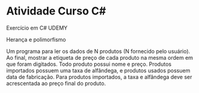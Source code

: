 # Atividade Curso C#
Exercício em C#
UDEMY

Herança e polimorfismo
 
Um programa para ler os dados de N produtos (N fornecido pelo usuário). 
Ao final, mostrar a etiqueta de preço de cada produto na mesma ordem em que foram digitados.
Todo produto possui nome e preço. Produtos importados possuem uma taxa de alfândega, e produtos usados possuem data de fabricação.
Para produtos importados, a taxa e alfândega deve ser acrescentada ao preço final do produto.
